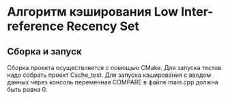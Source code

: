 # Алгоритм кэширования Low Inter-reference Recency Set
## Сборка и  запуск
Сборка проекта осуществляется с помощью CMake. Для запуска тестов надо собрать проект Csche_test. Для запуска кэширования с вводом данных через консоль переменная COMPARE в файле main.cpp должна быть равна 0.